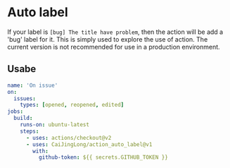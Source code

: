 # Auto label
If your label is `[bug] The title have problem`, then the action will be add a 'bug' label for it.
This is simply used to explore the use of action. The current version is not recommended for use in a production environment.
## Usabe

```yaml
name: 'On issue'
on:
  issues:
    types: [opened, reopened, edited]
jobs:
  build:
    runs-on: ubuntu-latest
    steps:
      - uses: actions/checkout@v2
      - uses: CaiJingLong/action_auto_label@v1
        with:
          github-token: ${{ secrets.GITHUB_TOKEN }}
```
